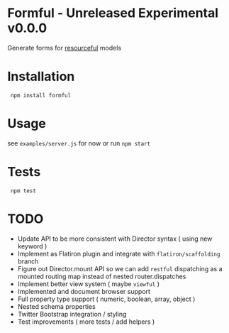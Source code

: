 # Formful - Unreleased Experimental v0.0.0

Generate forms for [resourceful](http://github.com/flatiron/resourceful) models

# Installation

     npm install formful

# Usage

  see `examples/server.js` for now or run `npm start`
  
# Tests

     npm test

# TODO
 - Update API to be more consistent with Director syntax ( using new keyword )
 - Implement as Flatiron plugin and integrate with `flatiron/scaffolding` branch
 - Figure out Director.mount API so we can add `restful` dispatching as a mounted routing map instead of nested router.dispatches
 - Implement better view system ( maybe `viewful` )
 - Implemented and document browser support
 - Full property type support ( numeric, boolean, array, object )
 - Nested schema properties
 - Twitter Bootstrap integration / styling
 - Test improvements ( more tests / add helpers )